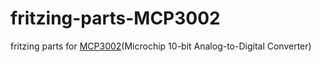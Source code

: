 # fritzing-parts-MCP3002
fritzing parts for [MCP3002](http://www.microchip.com/wwwproducts/en/MCP3002)(Microchip 10-bit Analog-to-Digital Converter)
